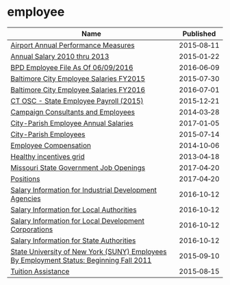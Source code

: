 # employee

Name | Published
---- | ---------
[Airport Annual Performance Measures](../datasets/x4vz-3xdy.md) | 2015&#x2011;08&#x2011;11
[Annual Salary 2010 thru 2013](../datasets/y3ds-rkew.md) | 2015&#x2011;01&#x2011;22
[BPD Employee File As Of 06/09/2016](../datasets/84yu-nmcy.md) | 2016&#x2011;06&#x2011;09
[Baltimore City Employee Salaries FY2015](../datasets/nsfe-bg53.md) | 2015&#x2011;07&#x2011;30
[Baltimore City Employee Salaries FY2016](../datasets/65ac-s4v5.md) | 2016&#x2011;07&#x2011;01
[CT OSC - State Employee Payroll (2015)](../datasets/fgmk-ht2c.md) | 2015&#x2011;12&#x2011;21
[Campaign Consultants and Employees](../datasets/8n8d-ry79.md) | 2014&#x2011;03&#x2011;28
[City-Parish Employee Annual Salaries](../datasets/g5c2-myyj.md) | 2017&#x2011;01&#x2011;05
[City-Parish Employees](../datasets/gyhq-w3h3.md) | 2015&#x2011;07&#x2011;14
[Employee Compensation](../datasets/88g8-5mnd.md) | 2014&#x2011;10&#x2011;06
[Healthy incentives grid](../datasets/5kqr-fnk9.md) | 2013&#x2011;04&#x2011;18
[Missouri State Government Job Openings](../datasets/83mm-j7ms.md) | 2017&#x2011;04&#x2011;20
[Positions](../datasets/46qe-t7np.md) | 2017&#x2011;04&#x2011;20
[Salary Information for Industrial Development Agencies](../datasets/9yx9-29p4.md) | 2016&#x2011;10&#x2011;12
[Salary Information for Local Authorities](../datasets/fx93-cifz.md) | 2016&#x2011;10&#x2011;12
[Salary Information for Local Development Corporations](../datasets/wryv-rizw.md) | 2016&#x2011;10&#x2011;12
[Salary Information for State Authorities](../datasets/unag-2p27.md) | 2016&#x2011;10&#x2011;12
[State University of New York (SUNY) Employees By Employment Status: Beginning Fall 2011](../datasets/r7v3-sp8n.md) | 2015&#x2011;09&#x2011;10
[Tuition Assistance](../datasets/p7z5-tjrz.md) | 2015&#x2011;08&#x2011;15

